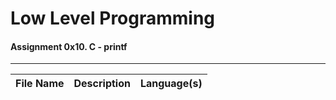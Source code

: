 # Low Level Programming
#### Assignment 0x10. C - printf
---
File Name | Description | Language(s)
--- | --- | ---


